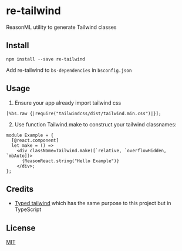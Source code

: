 # re-tailwind
ReasonML utility to generate Tailwind classes

## Install

```
npm install --save re-tailwind
```

Add re-tailwind to `bs-dependencies` in `bsconfig.json`

## Usage

1. Ensure your app already import tailwind css

```
[%bs.raw {|require("tailwindcss/dist/tailwind.min.css")|}];
```

2. Use function Tailwind.make to construct your tailwind classnames:

```
module Example = {
  [@react.component]
  let make = () =>
    <div className=Tailwind.make([`relative, `overflowHidden, `mbAuto])>
      {ReasonReact.string("Hello Example")}
    </div>;
};
```

## Credits
- [Typed tailwind](https://github.com/dvkndn/typed-tailwind) which has the same purpose to this project but in TypeScript

## License
[MIT](https://choosealicense.com/licenses/mit)
